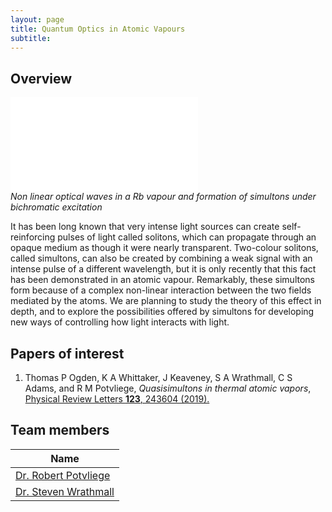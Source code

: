 ```yaml
---
layout: page
title: Quantum Optics in Atomic Vapours
subtitle:
---
```

## Overview

![](optics/img/46state_08_pulse_02kW_composite-eps-converted-to-.pdf) <br>
*Non linear optical waves in a Rb vapour and formation of simultons under bichromatic excitation*

It has been long known that very intense light sources can create self-reinforcing pulses of light called solitons, which can propagate through an opaque medium as though it were nearly transparent. Two-colour solitons, called simultons, can also be created by combining a weak signal with an intense pulse of a different wavelength, but it is only recently that this fact has been demonstrated in an atomic vapour. Remarkably, these simultons form because of a complex non-linear interaction between the two fields mediated by the atoms. We are planning to study the theory of this effect in depth, and to explore the possibilities offered by simultons for developing new ways of controlling how light interacts with light.



## Papers of interest
1. Thomas P Ogden, K A Whittaker, J Keaveney, S A Wrathmall, C S Adams, and R M Potvliege, *Quasisimultons in thermal atomic vapors*,
[Physical Review Letters **123**, 243604 (2019).](https://doi.org/10.1103/PhysRevLett.123.243604)

## Team members
|**Name**|
|--------|
|[Dr. Robert Potvliege](https://www.durham.ac.uk/staff/r-m-potvliege/)|
|[Dr. Steven Wrathmall](https://www.durham.ac.uk/staff/s-a-wrathmall/)|
